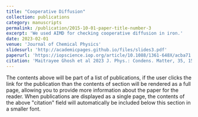 ```yaml
---
title: "Cooperative Diffusion"
collection: publications
category: manuscripts
permalink: /publication/2015-10-01-paper-title-number-3
excerpt: 'We used AIMD for checking cooperative diffusion in iron.'
date: 2023-02-01
venue: 'Journal of Chemical Physics'
slidesurl: 'http://academicpages.github.io/files/slides3.pdf'
paperurl: 'https://iopscience.iop.org/article/10.1088/1361-648X/acba71'
citation: 'Maitrayee Ghosh et al 2023 J. Phys.: Condens. Matter, 35, 154002'
---
```


The contents above will be part of a list of publications, if the user clicks the link for the publication than the contents of section will be rendered as a full page, allowing you to provide more information about the paper for the reader. When publications are displayed as a single page, the contents of the above "citation" field will automatically be included below this section in a smaller font.
